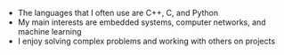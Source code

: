 - The languages that I often use are C++, C, and Python
- My main interests are embedded systems, computer networks, and machine learning
- I enjoy solving complex problems and working with others on projects
